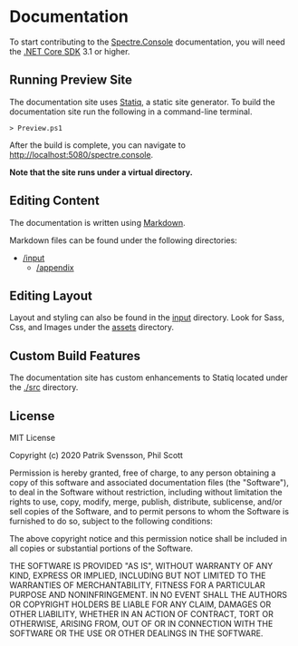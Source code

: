 # Documentation

To start contributing to the [Spectre.Console](https://github.com/spectreconsole/spectre.console) documentation, you will need the [.NET Core SDK](https://dot.net) 3.1 or higher.

## Running Preview Site

The documentation site uses [Statiq](https://statiq.dev), a static site generator. To build the documentation site run the following in a command-line terminal.

```
> Preview.ps1
```

After the build is complete, you can navigate to [http://localhost:5080/spectre.console](http://localhost:5080/spectre.console).

**Note that the site runs under a virtual directory.**

## Editing Content

The documentation is written using [Markdown](https://www.markdownguide.org/basic-syntax/).

Markdown files can be found under the following directories:

- [/input](./input)
  - [/appendix](./input/appendix)
    
## Editing Layout

Layout and styling can also be found in the [input](./input) directory. Look for Sass, Css, and Images under the [assets](./input/assets) directory.
    
## Custom Build Features

The documentation site has custom enhancements to Statiq located under the [./src](./src) directory.

## License

MIT License

Copyright (c) 2020 Patrik Svensson, Phil Scott

Permission is hereby granted, free of charge, to any person obtaining a copy of this software and associated documentation files (the "Software"), to deal in the Software without restriction, including without limitation the rights to use, copy, modify, merge, publish, distribute, sublicense, and/or sell copies of the Software, and to permit persons to whom the Software is furnished to do so, subject to the following conditions:

The above copyright notice and this permission notice shall be included in all copies or substantial portions of the Software.

THE SOFTWARE IS PROVIDED "AS IS", WITHOUT WARRANTY OF ANY KIND, EXPRESS OR IMPLIED, INCLUDING BUT NOT LIMITED TO THE WARRANTIES OF MERCHANTABILITY, FITNESS FOR A PARTICULAR PURPOSE AND NONINFRINGEMENT. IN NO EVENT SHALL THE AUTHORS OR COPYRIGHT HOLDERS BE LIABLE FOR ANY CLAIM, DAMAGES OR OTHER LIABILITY, WHETHER IN AN ACTION OF CONTRACT, TORT OR OTHERWISE, ARISING FROM, OUT OF OR IN CONNECTION WITH THE SOFTWARE OR THE USE OR OTHER DEALINGS IN THE SOFTWARE.